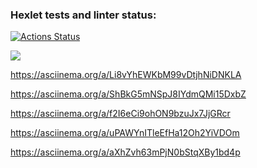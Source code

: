 ### Hexlet tests and linter status:
[![Actions Status](https://github.com/albern79/php-project-45/workflows/hexlet-check/badge.svg)](https://github.com/albern79/php-project-45/actions)

<a href="https://codeclimate.com/github/albern79/php-project-45/maintainability"><img src="https://api.codeclimate.com/v1/badges/0d5503cefe5420433e11/maintainability" /></a>

https://asciinema.org/a/Li8vYhEWKbM99vDtjhNiDNKLA

https://asciinema.org/a/ShBkG5mNSpJ8IYdmQMi15DxbZ

https://asciinema.org/a/f2I6eCi9ohON9bzuJx7JjGRcr

https://asciinema.org/a/uPAWYnITleEfHa12Oh2YiVDOm

https://asciinema.org/a/aXhZvh63mPjN0bStqXBy1bd4p

